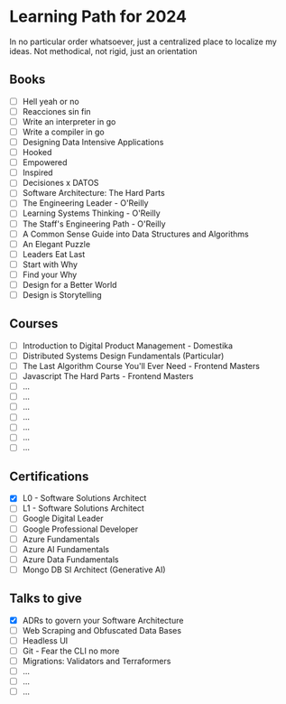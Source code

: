 # Learning Path for 2024

In no particular order whatsoever, just a centralized place to localize my ideas.
Not methodical, not rigid, just an orientation

## Books

- [ ] Hell yeah or no
- [ ] Reacciones sin fin
- [ ] Write an interpreter in go
- [ ] Write a compiler in go
- [ ] Designing Data Intensive Applications
- [ ] Hooked
- [ ] Empowered
- [ ] Inspired
- [ ] Decisiones x DATOS
- [ ] Software Architecture: The Hard Parts
- [ ] The Engineering Leader - O'Reilly
- [ ] Learning Systems Thinking - O'Reilly
- [ ] The Staff's Engineering Path - O'Reilly
- [ ] A Common Sense Guide into Data Structures and Algorithms
- [ ] An Elegant Puzzle
- [ ] Leaders Eat Last
- [ ] Start with Why
- [ ] Find your Why
- [ ] Design for a Better World
- [ ] Design is Storytelling

## Courses

- [ ] Introduction to Digital Product Management - Domestika
- [ ] Distributed Systems Design Fundamentals (Particular)
- [ ] The Last Algorithm Course You'll Ever Need - Frontend Masters
- [ ] Javascript The Hard Parts - Frontend Masters
- [ ] ...
- [ ] ...
- [ ] ...
- [ ] ...
- [ ] ...
- [ ] ...
- [ ] ...

## Certifications

- [x] L0 - Software Solutions Architect
- [ ] L1 - Software Solutions Architect
- [ ] Google Digital Leader
- [ ] Google Professional Developer
- [ ] Azure Fundamentals
- [ ] Azure AI Fundamentals
- [ ] Azure Data Fundamentals
- [ ] Mongo DB SI Architect (Generative AI)

## Talks to give

- [x] ADRs to govern your Software Architecture
- [ ] Web Scraping and Obfuscated Data Bases
- [ ] Headless UI
- [ ] Git - Fear the CLI no more
- [ ] Migrations: Validators and Terraformers
- [ ] ...
- [ ] ...
- [ ] ...
